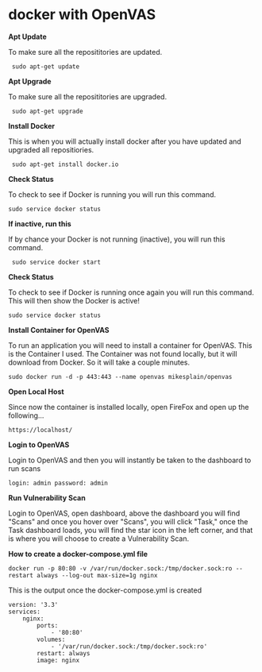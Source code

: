 # docker with OpenVAS

**Apt Update**
<p>To make sure all the reposititories are updated.</p>
<pre><code> sudo apt-get update</code></pre>

**Apt Upgrade**
<p>To make sure all the reposititories are upgraded.</p>
<pre><code> sudo apt-get upgrade</code></pre>

**Install Docker**
<p>This is when you will actually install docker after you have updated and upgraded all repositiories.</p>
<pre><code> sudo apt-get install docker.io</code></pre>

**Check Status**
<p>To check to see if Docker is running you will run this command.</p>
<pre><code>sudo service docker status</code></pre>

**If inactive, run this**
<p>If by chance your Docker is not running (inactive), you will run this command.</p>
<pre><code> sudo service docker start</code></pre>

**Check Status**
<p>To check to see if Docker is running once again you will run this command. This will then show the Docker is active!</p>
<pre><code>sudo service docker status</code></pre>

**Install Container for OpenVAS**
<p>To run an application you will need to install a container for OpenVAS. This is the Container I used. The Container was not found locally, but it will download from Docker. So it will take a couple minutes.</p>
<pre><code>sudo docker run -d -p 443:443 --name openvas mikesplain/openvas</code></pre>

**Open Local Host**
<p>Since now the container is installed locally, open FireFox and open up the following...</p>
<pre><code>https://localhost/</code></pre>

**Login to OpenVAS**
<p>Login to OpenVAS and then you will instantly be taken to the dashboard to run scans</p>
<pre><code>login: admin password: admin</code></pre>

**Run Vulnerability Scan**
<p>Login to OpenVAS, open dashboard, above the dashboard you will find "Scans" and once you hover over "Scans", you will click "Task," once the Task dashboard loads, you will find the star icon in the left corner, and that is where you will choose to create a Vulnerability Scan.  </p>

**How to create a docker-compose.yml file**
<pre><code>docker run -p 80:80 -v /var/run/docker.sock:/tmp/docker.sock:ro --restart always --log-out max-size=1g nginx</code></pre>
<p>This is the output once the docker-compose.yml is created</p>
<pre><code>version: '3.3'
services:
    nginx:
        ports:
            - '80:80'
        volumes:
            - '/var/run/docker.sock:/tmp/docker.sock:ro'
        restart: always
        image: nginx
        </code></pre>

